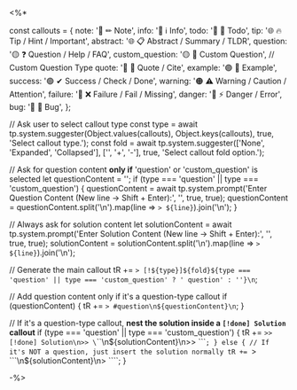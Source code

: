 <%*

const callouts = {
   note:     '🔵 ✏ Note',
   info:     '🔵 ℹ Info',
   todo:     '🔵 🔳 Todo',
   tip:      '🌐 🔥 Tip / Hint / Important',
   abstract: '🌐 📋 Abstract / Summary / TLDR',
   question: '🟡 ❓ Question / Help / FAQ',
   custom_question: '🟡 📝 Custom Question',  // Custom Question Type
   quote:    '🔘 💬 Quote / Cite',
   example:  '🟣 📑 Example',
   success:  '🟢 ✔ Success / Check / Done',
   warning:  '🟠 ⚠ Warning / Caution / Attention',
   failure:  '🔴 ❌ Failure / Fail / Missing',
   danger:   '🔴 ⚡ Danger / Error',
   bug:      '🔴 🐞 Bug',
};

// Ask user to select callout type
const type = await tp.system.suggester(Object.values(callouts), Object.keys(callouts), true, 'Select callout type.');
const fold = await tp.system.suggester(['None', 'Expanded', 'Collapsed'], ['', '+', '-'], true, 'Select callout fold option.');

// Ask for question content **only if** 'question' or 'custom_question' is selected
let questionContent = '';
if (type === 'question' || type === 'custom_question') {
   questionContent = await tp.system.prompt('Enter Question Content (New line -> Shift + Enter):', '', true, true);
   questionContent = questionContent.split('\n').map(line => `> ${line}`).join('\n');
}

// Always ask for solution content
let solutionContent = await tp.system.prompt('Enter Solution Content (New line -> Shift + Enter):', '', true, true);
solutionContent = solutionContent.split('\n').map(line => `> ${line}`).join('\n');

// Generate the main callout
tR += `> [!${type}]${fold}${type === 'question' || type === 'custom_question' ? ' question' : ''}\n`;

// Add question content only if it's a question-type callout
if (questionContent) {
   tR += `> #question\n${questionContent}\n`;
}

// If it's a question-type callout, **nest the solution inside a `[!done] Solution` callout**
if (type === 'question' || type === 'custom_question') {
   tR += `>> [!done] Solution\n>> \`\`\`\n${solutionContent}\n>> \`\`\``;
} else {
   // If it's NOT a question, just insert the solution normally
   tR += `> \`\`\`\n${solutionContent}\n> \`\`\``;
}

-%>
